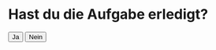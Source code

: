 <html lang="de">
<head>
    <meta charset="UTF-8">
    <meta name="viewport" content="width=device-width, initial-scale=1.0">
    <title>Fragene</title>
</head>
<body>
    <h1>Hast du die Aufgabe erledigt?</h1>
    <button id="jaButton" onclick="window.location.href = 'https://leon22221.github.io/Site-L/';">Ja</button>
    <button id="neinButton" onclick="window.location.href = 'https://leon22221.github.io/Site-L/';">Nein</button>

 <script>
        // JavaScript-Code zur Interaktion mit den Buttons
        document.getElementById('jaButton').addEventListener('click', function() {
            // JavaScript-Code, um Punkte zu vergeben und zu speichern
            let punkte = parseInt(localStorage.getItem("punkte")) || 0; // Punkte aus dem Local Storage laden oder auf 0 setzen
            punkte += 10;
            localStorage.setItem("punkte", punkte); // Punkte in den Local Storage speichern
            document.getElementById("punkte").textContent = punkte; // Aktualisiere die Punkteanzeige
    
        });

        document.getElementById('neinButton').addEventListener('click', function() {
                    alert('Kinda Goofy von dir, guck dir deine Werte an!');
        });
    </script>
</body>
</html>





